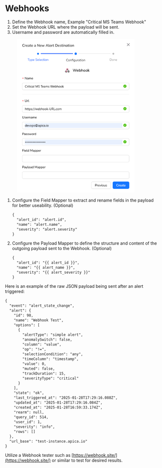 # Webhooks

1. Define the Webhook name, Example "Critical MS Teams Webhook"
2. Set the Webhook URL where the payload will be sent.
3. Username and password are automatically filled in.

<figure><img src="../../../.gitbook/assets/image (274).png" alt="" width="388"><figcaption></figcaption></figure>

1.  Configure the Field Mapper to extract and rename fields in the payload for better useability. (Optional)

    ```
    {
      "alert_id": "alert.id",
      "name": "alert.name",
      "severity": "alert.severity"
    }
    ```
2.  Configure the Payload Mapper to define the structure and content of the outgoing payload sent to the Webhook. (Optional)&#x20;

    ```
    {
      "alert_id": "{{ alert_id }}",
      "name": "{{ alert_name }}",
      "severity": "{{ alert_severity }}"
    }
    ```

Here is an example of the raw JSON payload being sent after an alert triggered:

```
{
  "event": "alert_state_change",
  "alert": {
    "id": 98,
    "name": "Webhook Test",
    "options": [
      {
        "alertType": "simple alert",
        "anomalySwitch": false,
        "column": "value",
        "op": "!=",
        "selectionCondition": "any",
        "timeColumn": "timestamp",
        "value": 0,
        "muted": false,
        "trackDuration": 15,
        "severityType": "critical"
      }
    ],
    "state": "ok",
    "last_triggered_at": "2025-01-28T17:29:16.088Z",
    "updated_at": "2025-01-28T17:29:16.084Z",
    "created_at": "2025-01-28T16:59:33.174Z",
    "rearm": null,
    "query_id": 514,
    "user_id": 1,
    "severity": "info",
    "rows": []
  },
  "url_base": "test-instance.apica.io"
}
```

Utilize a Webhook tester such as [https://webhook.site/](https://webhook.site/) or similar to test for desired results.
